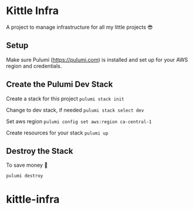 # Kittle Infra

A project to manage infrastructure for all my little projects 😎

## Setup

Make sure Pulumi (https://pulumi.com) is installed and set up for your AWS region and credentials.

## Create the Pulumi Dev Stack

Create a stack for this project
`pulumi stack init`

Change to dev stack, if needed
`pulumi stack select dev`

Set aws region
`pulumi config set aws:region ca-central-1`

Create resources for your stack
`pulumi up`


## Destroy the Stack
To save money 🤣

`pulumi destroy`
# kittle-infra
